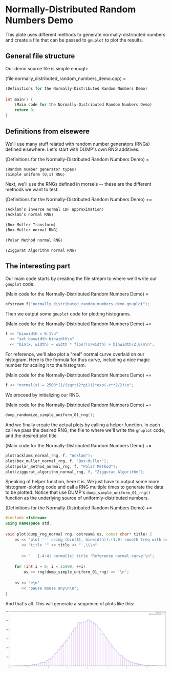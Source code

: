 # Normally-Distributed Random Numbers Demo

This plate uses different methods to generate normally-distributed numbers and create a file that can be passed to `gnuplot` to plot the results.

## General file structure

Our demo source file is simple enough:

⟨file:normally_distributed_random_numbers_demo.cpp⟩ =
```C++
⟨Definitions for the Normally-Distributed Random Numbers Demo⟩

int main() {
    ⟨Main code for the Normally-Distributed Random Numbers Demo⟩
    return 0;
}
```

## Definitions from elsewere

We'll use many stuff related with random number generators (RNGs) defined elsewhere. Let's start with DUMP's own RNG additives:

⟨Definitions for the Normally-Distributed Random Numbers Demo⟩ =
```
⟨Random number generator types⟩
⟨Simple uniform (0,1) RNG⟩
```

Next, we'll use the RNGs defined in morsels -- these are the different methods we want to test:

⟨Definitions for the Normally-Distributed Random Numbers Demo⟩ +=
```
⟨Acklam’s inverse normal CDF approximation⟩
⟨Acklam’s normal RNG⟩

⟨Box-Muller Transform⟩
⟨Box-Muller normal RNG⟩

⟨Polar Method normal RNG⟩

⟨Ziggurat Algorithm normal RNG⟩
```

## The interesting part

Our main code starts by creating the file stream to where we'll write our `gnuplot` code.

⟨Main code for the Normally-Distributed Random Numbers Demo⟩ =
```C++
ofstream f("normally_distributed_random_numbers_demo.gnuplot");
```

Then we output some `gnuplot` code for plotting histograms.

⟨Main code for the Normally-Distributed Random Numbers Demo⟩ +=
```C++
f << "binwidth = 0.1\n"
  << "set boxwidth binwidth\n"
  << "bin(x, width) = width * floor(x/width) + binwidth/2.0\n\n";
```

For reference, we'll also plot a "real" normal curve overlaid on our histogram. Here is the formula for thus curve, including a nice magic number for scaling it to the histogram.

⟨Main code for the Normally-Distributed Random Numbers Demo⟩ +=
```C++
f << "normal(x) = 2500*(1/(sqrt(2*pi)))*exp(-x**2/2)\n";
```

We proceed by initializing our RNG.

⟨Main code for the Normally-Distributed Random Numbers Demo⟩ +=
```C++
dump_randomize_simple_uniform_01_rng();
```

And we finally create the actual plots by calling a helper function. In each call we pass the desired RNG, the file to where we'll write the `gnuplot` code, and the desired plot title.

⟨Main code for the Normally-Distributed Random Numbers Demo⟩ +=
```C++
plot(acklams_normal_rng, f, "Acklam");
plot(box_muller_normal_rng, f, "Box-Muller");
plot(polar_method_normal_rng, f, "Polar Method");
plot(ziggurat_algorithm_normal_rng, f, "Ziggurat Algorithm");
```

Speaking of helper function, here it is. We just have to output some more histogram-plotting code and call a RNG multiple times to generate the data to be plotted. Notice that use DUMP's `dump_simple_uniform_01_rng()` function as the underlying source of uniformly-distributed numbers.

⟨Definitions for the Normally-Distributed Random Numbers Demo⟩ +=
```C++
#include <fstream>
using namespace std;

void plot(dump_rng_normal rng, ostream& os, const char* title) {
    os << "plot '-' using (bin($1, binwidth)):(1.0) smooth freq with boxes "
       << "title '" << title << "',\\\n"

       << "   [-4:4] normal(x) title 'Reference normal curve'\n";

    for (int i = 0; i < 25000; ++i)
        os << rng(dump_simple_uniform_01_rng) << '\n';

    os << "e\n"
       << "pause mouse any\n\n";
}
```

And that's all. This will generate a sequence of plots like this:

![An histogram of normally-distributed random numbers](images/normally_distributed_random_numbers_demo.png "An histogram of normally-distributed random numbers")
